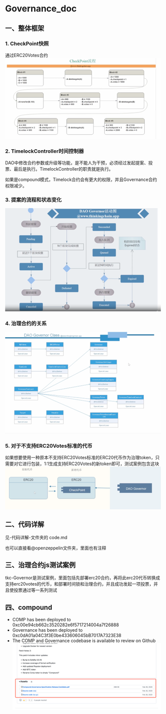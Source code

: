 # Governance_doc

## 一、整体框架
### 1. CheckPoint快照
通过ERC20Votes合约
![CheckPoint测试流程](https://github.com/sole12343/Governance_doc/blob/main/png/1.png )

### 2. TimelockController时间控制器
DAO中修改合约参数或升级等功能，是不能人为干预，必须经过发起提案、投票、最后是执行。TimelockController的职责就是执行。

如果是compound模式，Timelock合约会有更大的权限，并且Governance合约权限减少。

### 3. 提案的流程和状态变化

![提案流程](https://github.com/sole12343/Governance_doc/blob/main/png/2.png )

### 4. 治理合约的关系

![合约间的关系](https://github.com/sole12343/Governance_doc/blob/main/png/3.png )


### 5. 对于不支持ERC20Votes标准的代币
如果想要使用一种原本不支持ERC20Votes标准的ERC20代币作为治理token，只需要对它进行包装，1:1生成支持ERC20Votes的新token即可，测试案例包含这块
![不标准的代币处理](https://github.com/sole12343/Governance_doc/blob/main/png/4.png )

## 二、代码详解
见-代码详解-文件夹的 code.md

也可以直接看@openzeppelin文件夹，里面也有注释

## 三、治理合约js测试案例
tkc-Governor是测试案例，里面包括先部署erc20合约，再将此erc20代币转换成支持erc20votes的代币，和部署时间锁和治理合约，并且成功发起一项投票，并且使投票通过等一系列测试

## 四、compound
- COMP has been deployed to 0xc00e94cb662c3520282e6f5717214004a7f26888
- Governance has been deployed to 0xc0dA01a04C3f3E0be433606045bB7017A7323E38
- The COMP and Governance codebase is available to review on Github
![compound治理合约下载位置](https://github.com/sole12343/Governance_doc/blob/main/png/5.png )